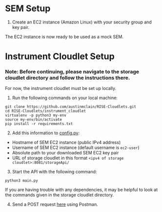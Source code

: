 # SEM Setup
1. Create an EC2 instance (Amazon Linux) with your security group and key pair.

The EC2 instance is now ready to be used as a mock SEM.

# Instrument Cloudlet Setup
### Note: Before continuing, please navigate to the storage cloudlet directory and follow the instructions there.
For now, the instrument cloudlet must be set up locally.
1. Run the following commands on your local machine:
```
git clone https://github.com/austinmclain/RISE-Cloudlets.git
cd RISE-Cloudlets/instrument_cloudlet
virtualenv -p python3 my-env
source my-env/bin/activate
pip install -r requirements.txt
```
2. Add this information to [config.py](https://github.com/austinmclain/RISE-Cloudlets/blob/main/instrument_cloudlet/config.py):
- Hostname of SEM EC2 instance (public IPv4 address)
- Username of SEM EC2 instance (default username is `ec2-user`)
- Absolute path to your downloaded SEM EC2 key pair
- URL of storage cloudlet in this format `<ipv4 of storage cloudlet>:8081/storageApi/`
3. Start the API with the following command:
```
python3 main.py
```
If you are having trouble with any dependencies, it may be helpful to look at the commands given in the storage cloudlet directory.

4. Send a POST request [here](https://www.postman.com/amac72/workspace/rise-cloudlets/collection/24318566-e5b1f778-aec0-4718-aad2-08f2412231ab?action=share&creator=24318566) using Postman.
